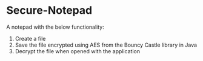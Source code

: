 # Secure-Notepad

A notepad with the below functionality:

1. Create a file
2. Save the file encrypted using AES from the Bouncy Castle library in Java
3. Decrypt the file when opened with the application
